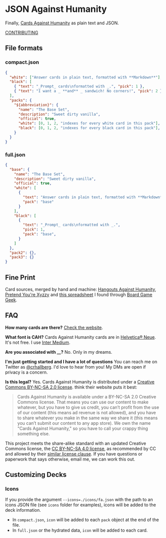 # JSON Against Humanity

Finally, [Cards Against Humanity](https://cardsagainsthumanity.com/) as plain text and JSON.

[CONTRIBUTING](./CONTRIBUTING.md)

## File formats

### compact.json

```json
{
  "white": ["Answer cards in plain text, formatted with **Markdown**"],
  "black": [
    { "text": "_Prompt_ cards\nformatted with _.", "pick": 1 },
    { "text": "I want a _ **and** _ sandwich! No corners!", "pick": 2 }
  ],
  "packs": {
    "${abbreviation}": {
      "name": "The Base Set",
      "description": "Sweet dirty vanilla",
      "official": true,
      "white": [0, 1, 2, "indexes for every white card in this pack"],
      "black": [0, 1, 2, "indexes for every black card in this pack"],
    }
  }
}
```

### full.json

```json
{
  "base": {
    "name": "The Base Set",
    "description": "Sweet dirty vanilla",
    "official": true,
    "white": [
      {
        "text": "Answer cards in plain text, formatted with **Markdown**",
        "pack": "base"
      }
    ],
    "black": [
      {
        "text": "_Prompt_ cards\nformatted with _.",
        "pick": 1,
        "pack": "base",
      }
    ]
  },
  "pack2": {},
  "pack3": {}
}
```

## Fine Print

Card sources, merged by hand and machine: [Hangouts Against Humanity](https://github.com/samurailink3/hangouts-against-humanity), [Pretend You're Xyzzy](http://pyx-3.pretendyoure.xyz/zy/viewcards.jsp) and [this spreadsheet](https://docs.google.com/spreadsheet/ccc?key=0Ajv9fdKngBJ_dHFvZjBzZDBjTE16T3JwNC0tRlp6Wnc&usp=sharing#gid=55) I found through [Board Game Geek](https://boardgamegeek.com/).

## FAQ

**How many cards are there?** [Check the website](https://crhallberg/cah).

**What font is CAH?** Cards Against Humanity cards are in [Helvetica® Neue](https://www.myfonts.com/fonts/linotype/neue-helvetica/). It's not free. I use [Inter Medium](https://rsms.me/inter/).

**Are you associated with **\_\_**?** No. Only in my dreams.

**I'm just getting started and I have a lot of questions** You can reach me on Twitter as [@crhallberg](https://twitter.com/crhallberg). I'd love to hear from you! My DMs are open if privacy is a concern.

**Is this legal?** Yes. Cards Against Humanity is distributed under a [Creative Commons BY-NC-SA 2.0 license](https://creativecommons.org/licenses/by-nc-sa/2.0/).  think their website puts it best:

> Cards Against Humanity is available under a BY-NC-SA 2.0 Creative Commons license. That means you can use our content to make whatever, but you have to give us credit, you can’t profit from the use of our content (this means ad revenue is not allowed), and you have to share whatever you make in the same way we share it (this means you can’t submit our content to any app store). We own the name "Cards Against Humanity," so you have to call your crappy thing something else.

This project meets the share-alike standard with an updated Creative Commons license, the [CC BY-NC-SA 4.0 license](https://creativecommons.org/licenses/by-nc-sa/4.0/), as recommended by CC and allowed by their [similar license clause](https://creativecommons.org/share-your-work/licensing-considerations/compatible-licenses). If you have questions or paperwork that says otherwise, email me, we can work this out.

## Customizing Decks

### Icons

If you provide the argument `--icons=./icons/fa.json` with the path to an icons JSON file (see `icons` folder for examples), icons will be added to the deck information.

 - In `compact.json`, `icon` will be added to each `pack` object at the end of the file.
 - In `full.json` or the hydrated data, `icon` will be added to each card.
